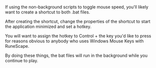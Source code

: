 If using the non-background scripts to toggle mouse speed, you'll likely want to create a shortcut to both .bat files.

After creating the shortcut, change the properties of the shortcut to start the application minimized and set a hotkey. 

You will want to assign the hotkey to Control + the key you'd like to press for reasons obvious to anybody who uses Windows Mouse Keys with RuneScape.

By doing these things, the bat files will run in the background while you continue to play. 